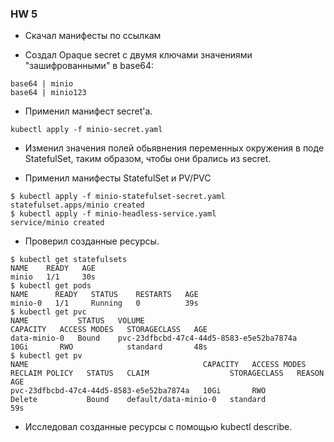 ### HW 5

* Скачал манифесты по ссылкам

* Создал Opaque secret с двумя ключами значениями "зашифрованными" в base64:
```
base64 | minio
base64 | minio123
```

* Применил манифест secret'a.
```
kubectl apply -f minio-secret.yaml
```

* Изменил значения полей обьявнения переменных окружения в поде StatefulSet, таким образом, чтобы они брались из secret.

* Применил манифесты StatefulSet и PV/PVC
```
$ kubectl apply -f minio-statefulset-secret.yaml
statefulset.apps/minio created
$ kubectl apply -f minio-headless-service.yaml
service/minio created
```

* Проверил созданные ресурсы.
```
$ kubectl get statefulsets
NAME    READY   AGE
minio   1/1     30s
$ kubectl get pods
NAME      READY   STATUS    RESTARTS   AGE
minio-0   1/1     Running   0          39s
$ kubectl get pvc
NAME           STATUS   VOLUME                                     CAPACITY   ACCESS MODES   STORAGECLASS   AGE
data-minio-0   Bound    pvc-23dfbcbd-47c4-44d5-8583-e5e52ba7874a   10Gi       RWO            standard       48s
$ kubectl get pv
NAME                                       CAPACITY   ACCESS MODES   RECLAIM POLICY   STATUS   CLAIM                  STORAGECLASS   REASON   AGE
pvc-23dfbcbd-47c4-44d5-8583-e5e52ba7874a   10Gi       RWO            Delete           Bound    default/data-minio-0   standard                59s
```

* Исследовал созданные ресурсы с помощью kubectl describe.

